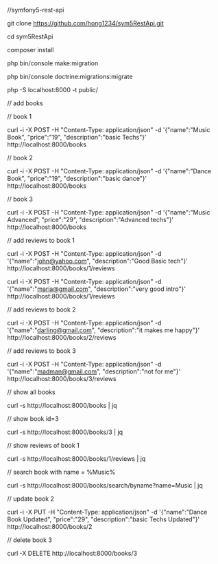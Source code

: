 //symfony5-rest-api

git clone https://github.com/hong1234/sym5RestApi.git

cd sym5RestApi

composer install

php bin/console make:migration

php bin/console doctrine:migrations:migrate

php -S localhost:8000 -t public/

// add books

// book 1

curl -i -X POST -H "Content-Type: application/json" -d '{"name":"Music Book", "price":"19", "description":"basic Techs"}' http://localhost:8000/books

// book 2

curl -i -X POST -H "Content-Type: application/json" -d '{"name":"Dance Book", "price":"19", "description":"basic dance"}' http://localhost:8000/books

// book 3

curl -i -X POST -H "Content-Type: application/json" -d '{"name":"Music Advanced", "price":"29", "description":"Advanced techs"}' http://localhost:8000/books

// add reviews to book 1

curl -i -X POST -H "Content-Type: application/json" -d '{"name":"john@yahoo.com", "description":"Good Basic tech"}' http://localhost:8000/books/1/reviews

curl -i -X POST -H "Content-Type: application/json" -d '{"name":"maria@gmail.com", "description":"very good intro"}' http://localhost:8000/books/1/reviews

// add reviews to book 2

curl -i -X POST -H "Content-Type: application/json" -d '{"name":"darling@gmail.com", "description":"it makes me happy"}' http://localhost:8000/books/2/reviews

// add reviews to book 3

curl -i -X POST -H "Content-Type: application/json" -d '{"name":"madman@gmail.com", "description":"not for me"}' http://localhost:8000/books/3/reviews

// show all books

curl -s http://localhost:8000/books | jq

// show book id=3

curl -s http://localhost:8000/books/3 | jq

// show reviews of book 1

curl -s http://localhost:8000/books/1/reviews | jq

// search book with name = %Music%

curl -s http://localhost:8000/books/search/byname?name=Music | jq

// update book 2

curl -i -X PUT -H "Content-Type: application/json" -d '{"name":"Dance Book Updated", "price":"29", "description":"basic Techs Updated"}' http://localhost:8000/books/2

// delete book 3

curl -X DELETE http://localhost:8000/books/3



